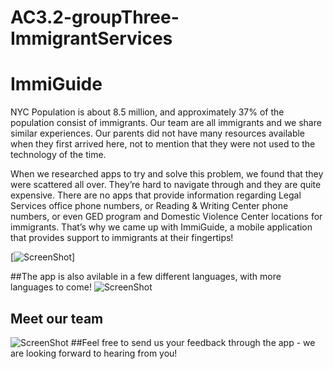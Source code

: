 # AC3.2-groupThree-ImmigrantServices
# ImmiGuide

NYC Population is about 8.5 million, and approximately 37% of the population consist of immigrants. Our team are all immigrants and we share similar experiences. Our parents did not have many resources available when they first arrived here, not to mention that they were not used to the technology of the time.

When we researched apps to try and solve this problem, we found that they were scattered all over. They’re hard to navigate through and they are quite expensive. There are no apps that provide information regarding Legal Services office phone numbers, or Reading & Writing Center phone numbers, or even GED program and Domestic Violence Center locations for immigrants. That’s why we came up with ImmiGuide, a mobile application that provides support to immigrants at their fingertips!

[![ScreenShot](http://www.giphy.com/gifs/xTiN0AnuD8rxwNG3Ha)]

##The app is also avilable in a few different languages, with more languages to come!
![ScreenShot](https://lh3.googleusercontent.com/R354YzuCjN0V6GWMzmfNOcyI1SD19NEXl47XaILS7jwN__SQ1LBkwCY13wTRgApJ7qu7ZHObbjpDex81zeAYDpXL1gHuCAyi0X6hMC7luqp36fALekS4PhjU3SiquTeSkqLzo-xLfXUTprTUj9nlSHcgu1td4wc1Z6vFNmgrdeeYjs6OSkFsSRAfReu_cBha0jP03eOVWX4VKaDahkPjgHyi_ehgFsVsd9je6CtWLp7c_acBkWidsh-Jk-CcIMmqjAmQdFYkZYGNTkSpAoWlLEaRTwLFTP_bMAEdW_bA_dd21zxGva-YZIW-ANghZ98kOm_GWBi_Y1uO-r6f9azeP2xHbeWeuh539MDyq1flxGhaDF-VYu02WK1cZkoTwOYz0f4eUq1-NKh2H4jCgGQUYGeyt_sqGyGlpxjIPa3cg-dnDbVbBZP29PUjjt8pjEj2W8R0inOYi8yiLw2-ReQG0_uyuvPhcH-KmlJgbT1dFLOeGTc6AnECXAoVHeddcTzL25YKUva8bJg4L55sxgDcBrZraiMW12rT50HoidwAr10ywA4qPLaHv73No7YN5FVDWhzGzKdPBXwr9auPRGxI7959kAvYgLSsmHUzpE_FM-0YZxsAnWr0=w562-h1002-no)

## Meet our team
![ScreenShot](https://lh3.googleusercontent.com/hHVyR51RbAerz5R4Eho4ecGAd_E4nLDvLn23fhYRE3ZjZSsrJiV38lrk7Rfo3YxxWMPam_Gcuji3PMeNMQJ5h0Cqs9DxJkRmDzqrRUk1m9e74EjQ2Uqj3OaIF18CdqZE8dCMc0zA8ZllHkGjd3Jr0ZqbrXiFpaZ7ByDcGhmHE1TiEkMaAebMQsz4bxVcwfVpmBlIFubU_EXbr3KyuqqTLA7abdHLrEyT_QPuly99cj0t0yZG9DIgHv5eoNz0ptXIYhaG4R8vA-79_lQ3e9x3d90Hpp6_4n4EuXnK7t3CS4mDkpjrtdw0IbWXSij8P3el7xuyqiwldsPc8Uuvyo6kuCnvU1mubt6mBNc6bLUbZFnbgc837yYYCkL30lq9XKpwiQhQSO1mdJjEXGNoyNGenrz8TWTp3KJYfRjSwTaeSd3US6KmB__btaxVsTp08E9SgOOLZYDUpbNCjkM6HjZ4TBNAyJVIYCP_pFze0NAX9KMg95hcUKifVpCJcIRounDnJ4qljQOQ6s7wavRQbmHqhBT8cZvkirQk4KwhGKK-G-wFqUSckIFVAewspCTeN4LnpcQDplgNnS02nsThe54UMxs5h5TKE3tkqX6-zfGZ8PK2tM6x=w564-h1004-no)
##Feel free to send us your feedback through the app - we are looking forward to hearing from you!
